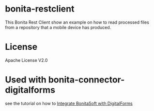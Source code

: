 # bonita-restclient
This Bonita Rest Client show an example on how to read processed files from a repository that a mobile device has produced. 

# License
Apache License V2.0

# Used with bonita-connector-digitalforms
see the tutorial on how to  [Integrate BonitaSoft with DigitalForms](https://github.com/OpenSoftwareSolutions/PDFReporter/wiki/PDFReporter-BonitaSoft-Integration)
